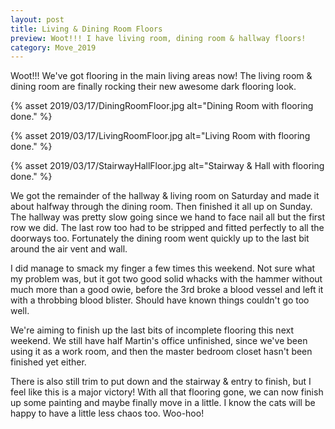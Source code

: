 ```yaml
---
layout: post
title: Living & Dining Room Floors 
preview: Woot!!! I have living room, dining room & hallway floors!
category: Move_2019
---
```


Woot!!! We've got flooring in the main living areas now! The living room & dining room are finally rocking their new awesome dark flooring look. 

{% asset 2019/03/17/DiningRoomFloor.jpg alt="Dining Room with flooring done." %}

{% asset 2019/03/17/LivingRoomFloor.jpg alt="Living Room with flooring done." %}

{% asset 2019/03/17/StairwayHallFloor.jpg alt="Stairway & Hall with flooring done." %}

We got the remainder of the hallway & living room on Saturday and made it about halfway through the dining room. Then finished it all up on Sunday. The hallway was pretty slow going since we hand to face nail all but the first row we did. The last row too had to be stripped and fitted perfectly to all the doorways too. Fortunately the dining room went quickly up to the last bit around the air vent and wall. 

I did manage to smack my finger a few times this weekend. Not sure what my problem was, but it got two good solid whacks with the hammer without much more than a good owie, before the 3rd broke a blood vessel and left it with a throbbing blood blister. Should have known things couldn't go too well.

We're aiming to finish up the last bits of incomplete flooring this next weekend. We still have half Martin's office unfinished, since we've been using it as a work room, and then the master bedroom closet hasn't been finished yet either. 

There is also still trim to put down and the stairway & entry to finish, but I feel like this is a major victory! With all that flooring gone, we can now finish up some painting and maybe finally move in a little. I know the cats will be happy to have a little less chaos too. Woo-hoo!